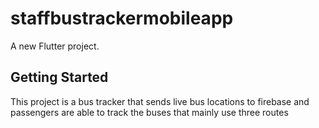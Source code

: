 # staffbustrackermobileapp

A new Flutter project.

## Getting Started

This project is a bus tracker that sends live bus locations to firebase and passengers are able to track the buses that mainly use three routes
